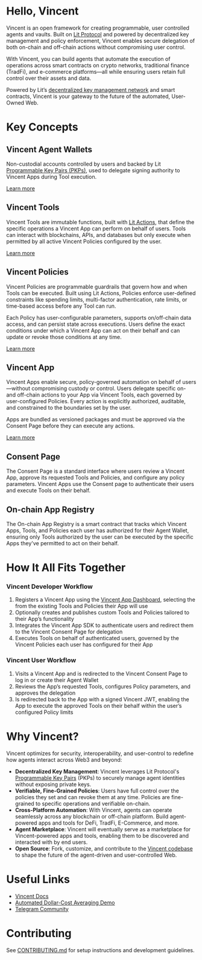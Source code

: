 # Hello, Vincent

Vincent is an open framework for creating programmable, user controlled agents and vaults. Built on [Lit Protocol](https://developer.litprotocol.com/what-is-lit) and powered by decentralized key management and policy enforcement, Vincent enables secure delegation of both on-chain and off-chain actions without compromising user control.

With Vincent, you can build agents that automate the execution of operations across smart contracts on crypto networks, traditional finance (TradFi), and e-commerce platforms—all while ensuring users retain full control over their assets and data.

Powered by Lit’s [decentralized key management network](https://developer.litprotocol.com/resources/how-it-works) and smart contracts, Vincent is your gateway to the future of the automated, User-Owned Web.

# Key Concepts

## Vincent Agent Wallets

Non-custodial accounts controlled by users and backed by Lit [Programmable Key Pairs (PKPs)](https://developer.litprotocol.com/user-wallets/pkps/overview), used to delegate signing authority to Vincent Apps during Tool execution.

[Learn more](https://docs.heyvincent.ai/documents/Concepts.html#vincent-agent-wallet)

## Vincent Tools

Vincent Tools are immutable functions, built with [Lit Actions](https://developer.litprotocol.com/sdk/serverless-signing/overview), that define the specific operations a Vincent App can perform on behalf of users. Tools can interact with blockchains, APIs, and databases but only execute when permitted by all active Vincent Policies configured by the user.

[Learn more](https://docs.heyvincent.ai/documents/Tool_Developers.html)

## Vincent Policies

Vincent Policies are programmable guardrails that govern how and when Tools can be executed. Built using Lit Actions, Policies enforce user-defined constraints like spending limits, multi-factor authentication, rate limits, or time-based access before any Tool can run.

Each Policy has user-configurable parameters, supports on/off-chain data access, and can persist state across executions. Users define the exact conditions under which a Vincent App can act on their behalf and can update or revoke those conditions at any time.

[Learn more](https://docs.heyvincent.ai/documents/Policy_Developers.html)

## Vincent App

Vincent Apps enable secure, policy-governed automation on behalf of users—without compromising custody or control. Users delegate specific on- and off-chain actions to your App via Vincent Tools, each governed by user-configured Policies. Every action is explicitly authorized, auditable, and constrained to the boundaries set by the user.

Apps are bundled as versioned packages and must be approved via the Consent Page before they can execute any actions.

[Learn more](https://docs.heyvincent.ai/documents/App___Agent_Developers.html)

## Consent Page

The Consent Page is a standard interface where users review a Vincent App, approve its requested Tools and Policies, and configure any policy parameters. Vincent Apps use the Consent page to authenticate their users and execute Tools on their behalf.

## On-chain App Registry

The On-chain App Registry is a smart contract that tracks which Vincent Apps, Tools, and Policies each user has authorized for their Agent Wallet, ensuring only Tools authorized by the user can be executed by the specific Apps they've permitted to act on their behalf.

# How It All Fits Together

### Vincent Developer Workflow

1. Registers a Vincent App using the [Vincent App Dashboard](https://dashboard.heyvincent.ai/), selecting the from the existing Tools and Policies their App will use
2. Optionally creates and publishes custom Tools and Policies tailored to their App’s functionality
3. Integrates the Vincent App SDK to authenticate users and redirect them to the Vincent Consent Page for delegation
4. Executes Tools on behalf of authenticated users, governed by the Vincent Policies each user has configured for their App

### Vincent User Workflow

1. Visits a Vincent App and is redirected to the Vincent Consent Page to log in or create their Agent Wallet
2. Reviews the App’s requested Tools, configures Policy parameters, and approves the delegation
3. Is redirected back to the App with a signed Vincent JWT, enabling the App to execute the approved Tools on their behalf within the user’s configured Policy limits

# Why Vincent?

Vincent optimizes for security, interoperability, and user-control to redefine how agents interact across Web3 and beyond:

- **Decentralized Key Management**: Vincent leverages Lit Protocol's [Programmable Key Pairs](https://developer.litprotocol.com/user-wallets/pkps/overview) (PKPs) to securely manage agent identities without exposing private keys.
- **Verifiable, Fine-Grained Policies**: Users have full control over the policies they set and can revoke them at any time. Policies are fine-grained to specific operations and verifiable on-chain.
- **Cross-Platform Automation**: With Vincent, agents can operate seamlessly across any blockchain or off-chain platform. Build agent-powered apps and tools for DeFi, TradFi, E-Commerce, and more.
- **Agent Marketplace**: Vincent will eventually serve as a marketplace for Vincent-powered apps and tools, enabling them to be discovered and interacted with by end users.
- **Open Source**: Fork, customize, and contribute to the [Vincent codebase](https://github.com/LIT-Protocol/Vincent) to shape the future of the agent-driven and user-controlled Web.

# Useful Links

- [Vincent Docs](https://docs.heyvincent.ai/modules.html)
- [Automated Dollar-Cost Averaging Demo](https://demo.heyvincent.ai/)
- [Telegram Community](https://t.me/+aa73FAF9Vp82ZjJh)

# Contributing

See [CONTRIBUTING.md](./CONTRIBUTING.md) for setup instructions and development guidelines.
